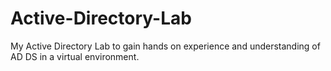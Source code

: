 # Active-Directory-Lab
My Active Directory Lab to gain hands on experience and understanding of AD DS in a virtual environment. 
